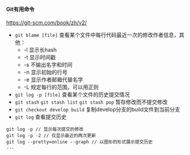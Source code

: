 #### Git有用命令

https://git-scm.com/book/zh/v2/

* `git blame [file]` 查看某个文件中每行代码最近一次的修改作者信息，其他：
    * -l 显示长hash
    * -t 显示时间戳
    * -s 不输出名字和时间
    * -n 显示初始的行号
    * -e 显示作者邮箱代替名字
    * -L 规定每行的范围，可以用正则
* `git log -p [file]` 查看某个文件的历史提交情况
* `git stash` `git stash list` `git stash pop` 暂存修改而不提交修改
* `git checkout develop build` 复制develop分支的build文件到当前分支
* `git log` 查看提交历史

```
git log -p // 显示每次提交的修改
git log -p -2 // 仅显示最近的两次更新
git log --pretty=online --graph // 以图形的形式展示提交历史
...
```
